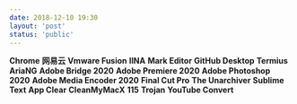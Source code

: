 ```yaml
---
date: 2018-12-10 19:30
layout: 'post'
status: 'public'
---
```


**Chrome**
**网易云**
**Vmware Fusion**
**IINA**
**Mark Editor**
**GitHub Desktop**
**Termius**
**AriaNG**
**Adobe Bridge 2020**
**Adobe Premiere 2020**
**Adobe Photoshop 2020**
**Adobe Media Encoder 2020**
**Final Cut Pro**
**The Unarchiver**
**Sublime Text**
**App Clear**
**CleanMyMacX**
**115**
**Trojan**
**YouTube Convert**